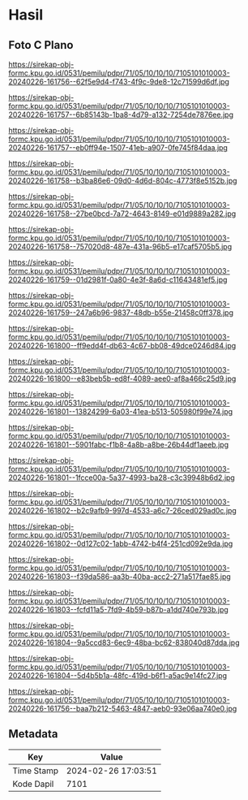 # Hasil

## Foto C Plano

https://sirekap-obj-formc.kpu.go.id/0531/pemilu/pdpr/71/05/10/10/10/7105101010003-20240226-161756--62f5e9d4-f743-4f9c-9de8-12c71599d6df.jpg

https://sirekap-obj-formc.kpu.go.id/0531/pemilu/pdpr/71/05/10/10/10/7105101010003-20240226-161757--6b85143b-1ba8-4d79-a132-7254de7876ee.jpg

https://sirekap-obj-formc.kpu.go.id/0531/pemilu/pdpr/71/05/10/10/10/7105101010003-20240226-161757--eb0ff94e-1507-41eb-a907-0fe745f84daa.jpg

https://sirekap-obj-formc.kpu.go.id/0531/pemilu/pdpr/71/05/10/10/10/7105101010003-20240226-161758--b3ba86e6-09d0-4d6d-804c-4773f8e5152b.jpg

https://sirekap-obj-formc.kpu.go.id/0531/pemilu/pdpr/71/05/10/10/10/7105101010003-20240226-161758--27be0bcd-7a72-4643-8149-e01d9889a282.jpg

https://sirekap-obj-formc.kpu.go.id/0531/pemilu/pdpr/71/05/10/10/10/7105101010003-20240226-161758--757020d8-487e-431a-96b5-e17caf5705b5.jpg

https://sirekap-obj-formc.kpu.go.id/0531/pemilu/pdpr/71/05/10/10/10/7105101010003-20240226-161759--01d2981f-0a80-4e3f-8a6d-c11643481ef5.jpg

https://sirekap-obj-formc.kpu.go.id/0531/pemilu/pdpr/71/05/10/10/10/7105101010003-20240226-161759--247a6b96-9837-48db-b55e-21458c0ff378.jpg

https://sirekap-obj-formc.kpu.go.id/0531/pemilu/pdpr/71/05/10/10/10/7105101010003-20240226-161800--ff9edd4f-db63-4c67-bb08-49dce0246d84.jpg

https://sirekap-obj-formc.kpu.go.id/0531/pemilu/pdpr/71/05/10/10/10/7105101010003-20240226-161800--e83beb5b-ed8f-4089-aee0-af8a466c25d9.jpg

https://sirekap-obj-formc.kpu.go.id/0531/pemilu/pdpr/71/05/10/10/10/7105101010003-20240226-161801--13824299-6a03-41ea-b513-505980f99e74.jpg

https://sirekap-obj-formc.kpu.go.id/0531/pemilu/pdpr/71/05/10/10/10/7105101010003-20240226-161801--5901fabc-f1b8-4a8b-a8be-26b44df1aeeb.jpg

https://sirekap-obj-formc.kpu.go.id/0531/pemilu/pdpr/71/05/10/10/10/7105101010003-20240226-161801--1fcce00a-5a37-4993-ba28-c3c39948b6d2.jpg

https://sirekap-obj-formc.kpu.go.id/0531/pemilu/pdpr/71/05/10/10/10/7105101010003-20240226-161802--b2c9afb9-997d-4533-a6c7-26ced029ad0c.jpg

https://sirekap-obj-formc.kpu.go.id/0531/pemilu/pdpr/71/05/10/10/10/7105101010003-20240226-161802--0d127c02-1abb-4742-b4f4-251cd092e9da.jpg

https://sirekap-obj-formc.kpu.go.id/0531/pemilu/pdpr/71/05/10/10/10/7105101010003-20240226-161803--f39da586-aa3b-40ba-acc2-271a517fae85.jpg

https://sirekap-obj-formc.kpu.go.id/0531/pemilu/pdpr/71/05/10/10/10/7105101010003-20240226-161803--fcfd11a5-7fd9-4b59-b87b-a1dd740e793b.jpg

https://sirekap-obj-formc.kpu.go.id/0531/pemilu/pdpr/71/05/10/10/10/7105101010003-20240226-161804--9a5ccd83-6ec9-48ba-bc62-838040d87dda.jpg

https://sirekap-obj-formc.kpu.go.id/0531/pemilu/pdpr/71/05/10/10/10/7105101010003-20240226-161804--5d4b5b1a-48fc-419d-b6f1-a5ac9e14fc27.jpg

https://sirekap-obj-formc.kpu.go.id/0531/pemilu/pdpr/71/05/10/10/10/7105101010003-20240226-161756--baa7b212-5463-4847-aeb0-93e06aa740e0.jpg


## Metadata

| Key        | Value               |
| ---------- | ------------------- |
| Time Stamp | 2024-02-26 17:03:51 |
| Kode Dapil | 7101                |



